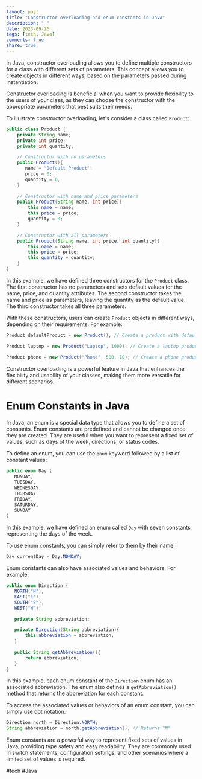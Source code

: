 ```yaml
---
layout: post
title: "Constructor overloading and enum constants in Java"
description: " "
date: 2023-09-26
tags: [tech, Java]
comments: true
share: true
---
```


In Java, constructor overloading allows you to define multiple constructors for a class with different sets of parameters. This concept allows you to create objects in different ways, based on the parameters passed during instantiation. 

Constructor overloading is beneficial when you want to provide flexibility to the users of your class, as they can choose the constructor with the appropriate parameters that best suits their needs.

To illustrate constructor overloading, let's consider a class called `Product`:

```java
public class Product {
    private String name;
    private int price;
    private int quantity;

    // Constructor with no parameters
    public Product(){
       name = "Default Product";
       price = 0;
       quantity = 0;
    }
    
    // Constructor with name and price parameters
    public Product(String name, int price){
        this.name = name;
        this.price = price;
        quantity = 0;
    }

    // Constructor with all parameters
    public Product(String name, int price, int quantity){
        this.name = name;
        this.price = price;
        this.quantity = quantity;
    }
}
```

In this example, we have defined three constructors for the `Product` class. The first constructor has no parameters and sets default values for the name, price, and quantity attributes. The second constructor takes the name and price as parameters, leaving the quantity as the default value. The third constructor takes all three parameters.

With these constructors, users can create `Product` objects in different ways, depending on their requirements. For example:

```java
Product defaultProduct = new Product(); // Create a product with default values

Product laptop = new Product("Laptop", 1000); // Create a laptop product with a specified name and price

Product phone = new Product("Phone", 500, 10); // Create a phone product with a specified name, price, and quantity
```

Constructor overloading is a powerful feature in Java that enhances the flexibility and usability of your classes, making them more versatile for different scenarios.

# Enum Constants in Java

In Java, an enum is a special data type that allows you to define a set of constants. Enum constants are predefined and cannot be changed once they are created. They are useful when you want to represent a fixed set of values, such as days of the week, directions, or status codes.

To define an enum, you can use the `enum` keyword followed by a list of constant values:

```java
public enum Day {
   MONDAY,
   TUESDAY,
   WEDNESDAY,
   THURSDAY,
   FRIDAY,
   SATURDAY,
   SUNDAY
}
```

In this example, we have defined an enum called `Day` with seven constants representing the days of the week. 

To use enum constants, you can simply refer to them by their name:

```java
Day currentDay = Day.MONDAY;
```

Enum constants can also have associated values and behaviors. For example:

```java
public enum Direction {
   NORTH("N"),
   EAST("E"),
   SOUTH("S"),
   WEST("W");

   private String abbreviation;

   private Direction(String abbreviation){
       this.abbreviation = abbreviation;
   }
  
   public String getAbbreviation(){
       return abbreviation;
   }
}
```

In this example, each enum constant of the `Direction` enum has an associated abbreviation. The enum also defines a `getAbbreviation()` method that returns the abbreviation for each constant.

To access the associated values or behaviors of an enum constant, you can simply use dot notation:

```java
Direction north = Direction.NORTH;
String abbreviation = north.getAbbreviation(); // Returns "N"
```

Enum constants are a powerful way to represent fixed sets of values in Java, providing type safety and easy readability. They are commonly used in switch statements, configuration settings, and other scenarios where a limited set of values is required.

#tech #Java
